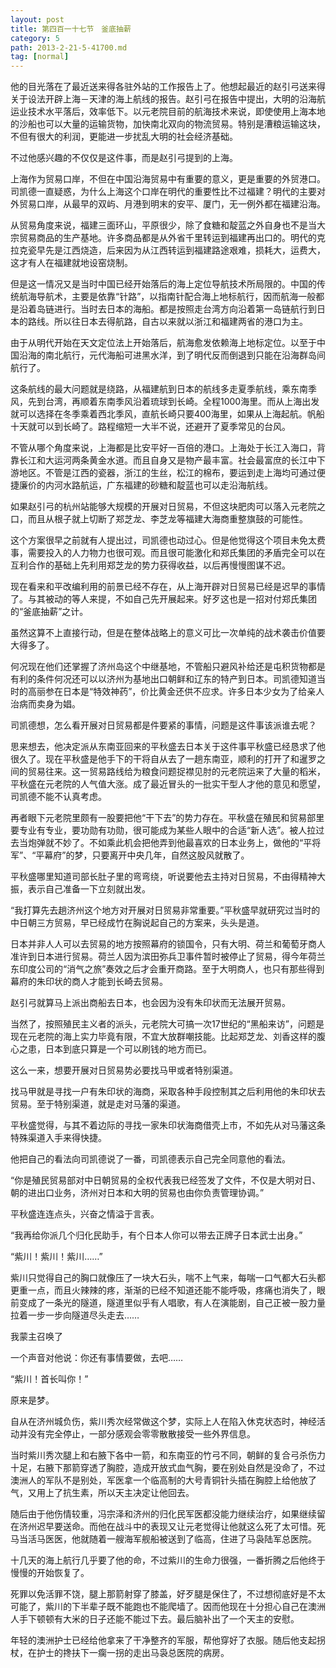 ```yaml
---
layout: post
title: 第四百一十七节　釜底抽薪
category: 5
path: 2013-2-21-5-41700.md
tag: [normal]
---
```


他的目光落在了最近送来得各驻外站的工作报告上了。他想起最近的赵引弓送来得关于设法开辟上海－天津的海上航线的报告。赵引弓在报告中提出，大明的沿海航运业技术水平落后，效率低下。以元老院目前的航海技术来说，即使使用上海本地的沙船也可以大量的运输货物，加快南北双向的物流贸易。特别是漕粮运输这块，不但有很大的利润，更能进一步扰乱大明的社会经济基础。

不过他感兴趣的不仅仅是这件事，而是赵引弓提到的上海。

上海作为贸易口岸，不但在中国沿海贸易中有重要的意义，更是重要的外贸港口。司凯德一直疑惑，为什么上海这个口岸在明代的重要性比不过福建？明代的主要对外贸易口岸，从最早的双屿、月港到明末的安平、厦门，无一例外都在福建沿海。

从贸易角度来说，福建三面环山，平原很少，除了食糖和靛蓝之外自身也不是当大宗贸易商品的生产基地。许多商品都是从外省千里转运到福建再出口的。明代的克拉克瓷早先是江西烧造，后来因为从江西转运到福建路途艰难，损耗大，运费大，这才有人在福建就地设窑烧制。

但是这一情况又是当时中国已经开始落后的海上定位导航技术所局限的。中国的传统航海导航术，主要是依靠“针路”，以指南针配合海上地标航行，因而航海一般都是沿着岛链进行。当时去日本的海船。都是按照走台湾方向沿着第一岛链航行到日本的路线。所以往日本去得航路，自古以来就以浙江和福建两省的港口为主。

由于从明代开始在天文定位法上开始落后，航海愈发依赖海上地标定位。以至于中国沿海的南北航行，元代海船可进黑水洋，到了明代反而倒退到只能在沿海群岛间航行了。

这条航线的最大问题就是绕路，从福建航到日本的航线多走夏季航线，乘东南季风，先到台湾，再顺着东南季风沿着琉球到长崎。全程1000海里。而从上海出发就可以选择在冬季乘着西北季风，直航长崎只要400海里，如果从上海起航。帆船十天就可以到长崎了。路程缩短一大半不说，还避开了夏季常见的台风。

不管从哪个角度来说，上海都是比安平好一百倍的港口。上海处于长江入海口，背靠长江和大运河两条黄金水道。而且自身又是物产最丰富。社会最富庶的长江中下游地区。不管是江西的瓷器，浙江的生丝，松江的棉布，要运到走上海均可通过便捷廉价的内河水路航运，广东福建的砂糖和靛蓝也可以走沿海航线。

如果赵引弓的杭州站能够大规模的开展对日贸易，不但这块肥肉可以落入元老院之口，而且从根子就上切断了郑芝龙、李芝龙等福建大海商重整旗鼓的可能性。

这个方案很早之前就有人提出过，司凯德也动过心。但是他觉得这个项目未免太费事，需要投入的人力物力也很可观。而且很可能激化和郑氏集团的矛盾完全可以在互利合作的基础上先利用郑芝龙的势力获得收益，以后再慢慢图谋不迟。

现在看来和平改编利用的前景已经不存在，从上海开辟对日贸易已经是迟早的事情了。与其被动的等人来提，不如自己先开展起来。好歹这也是一招对付郑氏集团的“釜底抽薪”之计。

虽然这算不上直接行动，但是在整体战略上的意义可比一次单纯的战术袭击价值要大得多了。

何况现在他们还掌握了济州岛这个中继基地，不管船只避风补给还是屯积货物都是有利的条件何况还可以以济州为基地出口朝鲜和辽东的特产到日本。司凯德知道当时的高丽参在日本是“特效神药”，价比黄金还供不应求。许多日本少女为了给亲人治病而卖身为娼。

司凯德想，怎么看开展对日贸易都是件要紧的事情，问题是这件事该派谁去呢？

思来想去，他决定派从东南亚回来的平秋盛去日本关于这件事平秋盛已经恳求了他很久了。现在平秋盛是他手下的干将自从去了一趟东南亚，顺利的打开了和暹罗之间的贸易往来。这一贸易路线给为粮食问题捉襟见肘的元老院运来了大量的稻米，平秋盛在元老院的人气值大涨。成了最近冒头的一批实干型人才他的意见和愿望，司凯德不能不认真考虑。

再者眼下元老院里颇有一股要把他“干下去”的势力存在。平秋盛在殖民和贸易部里要专业有专业，要功勋有功勋，很可能成为某些人眼中的合适“新人选”。被人拉过去当炮弹就不妙了。不如乘此机会把他弄到他最喜欢的日本业务上，做他的“平将军”、“平幕府”的梦，只要离开中央几年，自然这股风就散了。

平秋盛哪里知道司部长肚子里的弯弯绕，听说要他去主持对日贸易，不由得精神大振，表示自己准备一下立刻就出发。

“我打算先去趟济州这个地方对开展对日贸易非常重要。”平秋盛早就研究过当时的中日朝三方贸易，早已经成竹在胸说起自己的方案来，头头是道。

日本并非人人可以去贸易的地方按照幕府的锁国令，只有大明、荷兰和葡萄牙商人准许到日本进行贸易。荷兰人因为滨田弥兵卫事件暂时被停止了贸易，得今年荷兰东印度公司的“消气之旅”奏效之后才会重开商路。至于大明商人，也只有那些得到幕府的朱印状的商人才能到长崎去贸易。

赵引弓就算马上派出商船去日本，也会因为没有朱印状而无法展开贸易。

当然了，按照殖民主义者的派头，元老院大可搞一次17世纪的“黑船来访”，问题是现在元老院的海上实力毕竟有限，不宜大放群嘲技能。比起郑芝龙、刘香这样的腹心之患，日本到底只算是一个可以刷钱的地方而已。

这么一来，想要开展对日贸易势必要找马甲或者特别渠道。

找马甲就是寻找一户有朱印状的海商，采取各种手段控制其之后利用他的朱印状去贸易。至于特别渠道，就是走对马藩的渠道。

平秋盛觉得，与其不着边际的寻找一家朱印状海商借壳上市，不如先从对马藩这条特殊渠道入手来得快捷。

他把自己的看法向司凯德说了一番，司凯德表示自己完全同意他的看法。

“你是殖民贸易部对中日朝贸易的全权代表我已经签发了文件，不仅是大明对日、朝的进出口业务，济州对日本和大明的贸易也由你负责管理协调。”

平秋盛连连点头，兴奋之情溢于言表。

“我再给你派几个归化民助手，有个日本人你可以带去正牌子日本武士出身。”

“紫川！紫川！紫川……”

紫川只觉得自己的胸口就像压了一块大石头，喘不上气来，每喘一口气都大石头都更重一点，而且火辣辣的疼，渐渐的已经不知道还能不能呼吸，疼痛也消失了，眼前变成了一条光的隧道，隧道里似乎有人唱歌，有人在演能剧，自己正被一股力量拉着一步一步向隧道尽头走去……

我蒙主召唤了

一个声音对他说：你还有事情要做，去吧……

“紫川！首长叫你！”

原来是梦。

自从在济州城负伤，紫川秀次经常做这个梦，实际上人在陷入休克状态时，神经活动并没有完全停止，一部分感观会零零散散接受一些外界信息。

当时紫川秀次腿上和右腋下各中一箭，和东南亚的竹弓不同，朝鲜的复合弓杀伤力十足，右腋下那箭穿透了胸腔，造成开放式血气胸，要在别处自然是没命了，不过澳洲人的军队不是别处，军医拿一个临高制的大号青铜针头插在胸腔上给他放了气，又用上了抗生素，所以天主决定让他回去。

随后由于他伤情较重，冯宗泽和济州的归化民军医都没能力继续治疗，如果继续留在济州迟早要送命。而他在战斗中的表现又让元老觉得让他就这么死了太可惜。死马当活马医医，他就随着一艘海军舰船被送到了临高，住进了马袅陆军总医院。

十几天的海上航行几乎要了他的命，不过紫川的生命力很强，一番折腾之后他终于慢慢的开始恢复了。

死罪以免活罪不饶，腿上那箭射穿了膝盖，好歹腿是保住了，不过想彻底好是不太可能了，紫川的下半辈子既不能跑也不能爬墙了。因而他现在十分担心自己在澳洲人手下顿顿有大米的日子还能不能过下去。最后脑补出了一个天主的安慰。

年轻的澳洲护士已经给他拿来了干净整齐的军服，帮他穿好了衣服。随后他支起拐杖，在护士的搀扶下一瘸一拐的走出马袅总医院的病房。